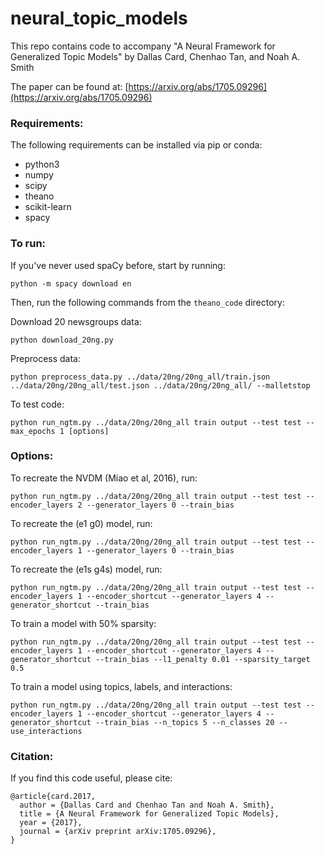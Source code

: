 # neural_topic_models

This repo contains code to accompany "A Neural Framework for Generalized Topic Models" by Dallas Card, Chenhao Tan, and Noah A. Smith

The paper can be found at: [https://arxiv.org/abs/1705.09296](https://arxiv.org/abs/1705.09296)


### Requirements:

The following requirements can be installed via pip or conda:

* python3
* numpy
* scipy
* theano
* scikit-learn
* spacy

### To run:

If you've never used spaCy before, start by running:

`python -m spacy download en`

Then, run the following commands from the `theano_code` directory:

Download 20 newsgroups data:

`python download_20ng.py`

Preprocess data: 

`python preprocess_data.py ../data/20ng/20ng_all/train.json ../data/20ng/20ng_all/test.json ../data/20ng/20ng_all/ --malletstop`

To test code:

`python run_ngtm.py ../data/20ng/20ng_all train output --test test --max_epochs 1 [options]`

### Options:

To recreate the NVDM (Miao et al, 2016), run:

`python run_ngtm.py ../data/20ng/20ng_all train output --test test --encoder_layers 2 --generator_layers 0 --train_bias`

To recreate the (e1 g0) model, run:

`python run_ngtm.py ../data/20ng/20ng_all train output --test test --encoder_layers 1 --generator_layers 0 --train_bias`

To recreate the (e1s g4s) model, run:

`python run_ngtm.py ../data/20ng/20ng_all train output --test test --encoder_layers 1 --encoder_shortcut --generator_layers 4 --generator_shortcut --train_bias`

To train a model with 50% sparsity:

`python run_ngtm.py ../data/20ng/20ng_all train output --test test --encoder_layers 1 --encoder_shortcut --generator_layers 4 --generator_shortcut --train_bias --l1_penalty 0.01 --sparsity_target 0.5`

To train a model using topics, labels, and interactions:

`python run_ngtm.py ../data/20ng/20ng_all train output --test test --encoder_layers 1 --encoder_shortcut --generator_layers 4 --generator_shortcut --train_bias --n_topics 5 --n_classes 20 --use_interactions`

### Citation:
If you find this code useful, please cite:
```
@article{card.2017,
  author = {Dallas Card and Chenhao Tan and Noah A. Smith},
  title = {A Neural Framework for Generalized Topic Models},
  year = {2017},
  journal = {arXiv preprint arXiv:1705.09296},
}
```
